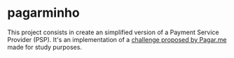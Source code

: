 # pagarminho

This project consists in create an simplified version of a Payment Service Provider (PSP). It's an implementation of a [challenge proposed by Pagar.me](https://github.com/pagarme/vagas/tree/master/desafios/software-engineer-backend) made for study purposes.
